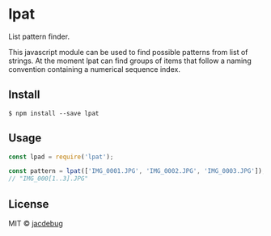 # lpat

List pattern finder. 

This javascript module can be used to find possible patterns from list of strings. At the moment lpat can find 
groups of items that follow a naming convention containing a numerical sequence index.

## Install

```
$ npm install --save lpat
```

## Usage

```js
const lpad = require('lpat');

const pattern = lpat(['IMG_0001.JPG', 'IMG_0002.JPG', 'IMG_0003.JPG']); 
// "IMG_000[1..3].JPG"

```

## License

MIT © [jacdebug](https://deepakjacob.com)